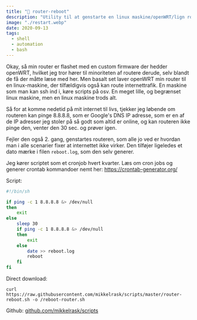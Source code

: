```yaml
---
title: "🛟 router-reboot"
description: "Utility til at genstarte en linux maskine/openWRT/lign router hvis den ikke har internet."
image: "./restart.webp"
date: 2020-09-13
tags:
  - shell
  - automation
  - bash
---
```


Okay, så min router er flashet med en custom firmware der hedder openWRT, hvilket jeg tror hører til minoriteten af routere derude, selv blandt de få der måtte læse med her. Men basalt set laver openWRT min router til en linux-maskine, der tilfældigvis også kan route internettrafik. En maskine som man kan ssh ind i, køre scripts på osv. En meget lille, og begrænset linux maskine, men en linux maskine trods alt.

Så for at komme nedetid på mit internet til livs, tjekker jeg løbende om routeren kan pinge 8.8.8.8, som er Google's DNS IP adresse, som er en af de IP adresser jeg stoler på så godt som altid er online, og kan routeren ikke pinge den, venter den 30 sec. og prøver igen.

Fejler den også 2. gang, genstartes routeren, som alle jo ved er hvordan man i alle scenarier fixer at internettet ikke virker. Den tilføjer ligeledes et dato mærke i filen `reboot.log`, som den selv generer.

Jeg kører scriptet som et cronjob hvert kvarter. Læs om cron jobs og generer crontab kommandoer nemt her: https://crontab-generator.org/

Script:

```bash
#!/bin/sh

if ping -c 1 8.8.8.8 &> /dev/null
then
	exit
else
	sleep 30
	if ping -c 1 8.8.8.8 &> /dev/null
	then
		exit
	else
		date >> reboot.log
		reboot
	fi
fi
```

Direct download:

`curl https://raw.githubusercontent.com/mikkelrask/scripts/master/router-reboot.sh -o /reboot-router.sh`

Github: [github.com/mikkelrask/scripts](https://raw.githubusercontent.com/mikkelrask/scripts/master/router-reboot.sh)
